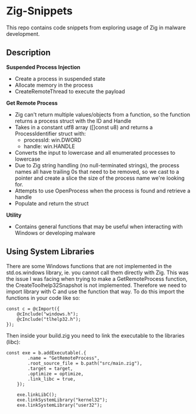 # Zig-Snippets

This repo contains code snippets from exploring usage of Zig in malware development.

## Description

**Suspended Process Injection**
- Create a process in suspended state
- Allocate memory in the process
- CreateRemoteThread to execute the payload

**Get Remote Process**
- Zig can't return multiple values/objects from a function, so the function returns a process struct with the ID and Handle
- Takes in a constant utf8 array ([]const u8) and returns a ProcessIdentifier struct with:
    - processId: win.DWORD
    - handle: win.HANDLE
- Converts the input to lowercase and all enumerated processes to lowercase
- Due to Zig string handling (no null-terminated strings), the process names all have trailing 0s that need to be removed, so we cast to a pointer and create a slice the size of the process name we're looking for.
- Attempts to use OpenProcess when the process is found and retrieve a handle
- Populate and return the struct

**Utility**
- Contains general functions that may be useful when interacting with Windows or developing malware

## Using System Libraries

There are some Windows functions that are not implemented in the std.os.windows library, ie. you cannot call them directly with Zig.  This was the issue I was facing when trying to make a GetRemoteProcess function, the CreateToolhelp32Snapshot is not implemented. Therefore we need to import library with C and use the function that way. To do this import the functions in your code like so:
```
const c = @cImport({
    @cInclude("windows.h");
    @cInclude("tlhelp32.h");
});
```
Then inside your build.zig you need to link the executable to the libraries (libc):
```
const exe = b.addExecutable(.{
        .name = "GetRemoteProcess",
        .root_source_file = b.path("src/main.zig"),
        .target = target,
        .optimize = optimize,
        .link_libc = true,
    });

    exe.linkLibC();
    exe.linkSystemLibrary("kernel32");
    exe.linkSystemLibrary("user32");
```

